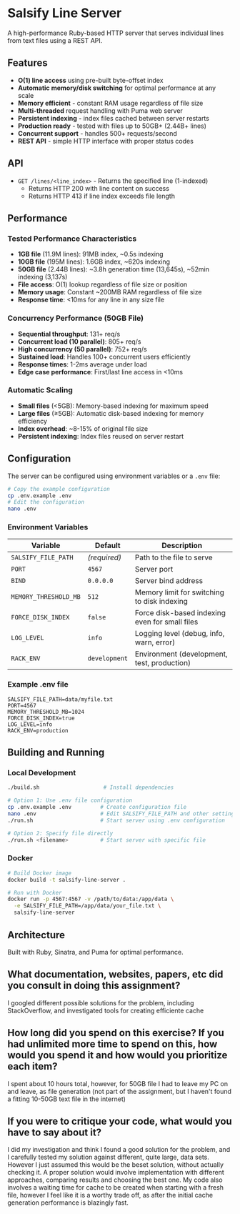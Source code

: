 # Salsify Line Server

A high-performance Ruby-based HTTP server that serves individual lines from text files using a REST API.

## Features

- **O(1) line access** using pre-built byte-offset index
- **Automatic memory/disk switching** for optimal performance at any scale
- **Memory efficient** - constant RAM usage regardless of file size
- **Multi-threaded** request handling with Puma web server
- **Persistent indexing** - index files cached between server restarts
- **Production ready** - tested with files up to 50GB+ (2.44B+ lines)
- **Concurrent support** - handles 500+ requests/second
- **REST API** - simple HTTP interface with proper status codes

## API

- `GET /lines/<line_index>` - Returns the specified line (1-indexed)
  - Returns HTTP 200 with line content on success
  - Returns HTTP 413 if line index exceeds file length

## Performance

### Tested Performance Characteristics

- **1GB file** (11.9M lines): 91MB index, ~0.5s indexing
- **10GB file** (195M lines): 1.6GB index, ~620s indexing
- **50GB file** (2.44B lines): ~3.8h generation time (13,645s), ~52min indexing (3,137s)
- **File access**: O(1) lookup regardless of file size or position
- **Memory usage**: Constant ~200MB RAM regardless of file size
- **Response time**: <10ms for any line in any size file

### Concurrency Performance (50GB File)

- **Sequential throughput**: 131+ req/s
- **Concurrent load (10 parallel)**: 805+ req/s  
- **High concurrency (50 parallel)**: 752+ req/s
- **Sustained load**: Handles 100+ concurrent users efficiently
- **Response times**: 1-2ms average under load
- **Edge case performance**: First/last line access in <10ms

### Automatic Scaling

- **Small files** (<5GB): Memory-based indexing for maximum speed
- **Large files** (≥5GB): Automatic disk-based indexing for memory efficiency
- **Index overhead**: ~8-15% of original file size
- **Persistent indexing**: Index files reused on server restart

## Configuration

The server can be configured using environment variables or a `.env` file:

```bash
# Copy the example configuration
cp .env.example .env
# Edit the configuration
nano .env
```

### Environment Variables

| Variable | Default | Description |
|----------|---------|-------------|
| `SALSIFY_FILE_PATH` | *(required)* | Path to the file to serve |
| `PORT` | `4567` | Server port |
| `BIND` | `0.0.0.0` | Server bind address |
| `MEMORY_THRESHOLD_MB` | `512` | Memory limit for switching to disk indexing |
| `FORCE_DISK_INDEX` | `false` | Force disk-based indexing even for small files |
| `LOG_LEVEL` | `info` | Logging level (debug, info, warn, error) |
| `RACK_ENV` | `development` | Environment (development, test, production) |

### Example .env file

```env
SALSIFY_FILE_PATH=data/myfile.txt
PORT=4567
MEMORY_THRESHOLD_MB=1024
FORCE_DISK_INDEX=true
LOG_LEVEL=info
RACK_ENV=production
```

## Building and Running

### Local Development

```bash
./build.sh                    # Install dependencies

# Option 1: Use .env file configuration
cp .env.example .env         # Create configuration file
nano .env                    # Edit SALSIFY_FILE_PATH and other settings
./run.sh                     # Start server using .env configuration

# Option 2: Specify file directly
./run.sh <filename>          # Start server with specific file
```

### Docker

```bash
# Build Docker image
docker build -t salsify-line-server .

# Run with Docker
docker run -p 4567:4567 -v /path/to/data:/app/data \
  -e SALSIFY_FILE_PATH=/app/data/your_file.txt \
  salsify-line-server
```

## Architecture

Built with Ruby, Sinatra, and Puma for optimal performance.

## What documentation, websites, papers, etc did you consult in doing this assignment?
I googled different possible solutions for the problem, including StackOverflow, and investigated tools for creating efficiente cache

## How long did you spend on this exercise? If you had unlimited more time to spend on this, how would you spend it and how would you prioritize each item?
I spent about 10 hours total, however, for 50GB file I had to leave my PC on and leave, as file generation (not part of the assignment, but I haven't found a fitting 10-50GB text file in the internet)

## If you were to critique your code, what would you have to say about it?
I did my investigation and think I found a good solution for the problem, and I carefully tested my solution against different, quite large, data sets. However I just assumed this would be the beset solution, without actually checking it. A proper solution would involve implementation with different approaches, comparing results and choosing the best one.
My code also involves a waiting time for cache to be created when starting with a fresh file, however I feel like it is a worthy trade off, as after the initial cache generation performance is blazingly fast. 